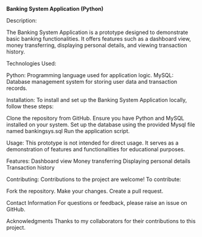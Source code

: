 **Banking System Application (Python)**

Description:

The Banking System Application is a prototype designed to demonstrate basic banking functionalities. It offers features such as a dashboard view, money transferring, displaying personal details, and viewing transaction history.

Technologies Used:

Python: Programming language used for application logic.
MySQL: Database management system for storing user data and transaction records.

Installation:
To install and set up the Banking System Application locally, follow these steps:

Clone the repository from GitHub.
Ensure you have Python and MySQL installed on your system.
Set up the database using the provided Mysql file named bankingsys.sql
Run the application script.

Usage:
This prototype is not intended for direct usage. It serves as a demonstration of features and functionalities for educational purposes.

Features:
Dashboard view
Money transferring
Displaying personal details
Transaction history


Contributing:
Contributions to the project are welcome! To contribute:

Fork the repository.
Make your changes.
Create a pull request.

Contact Information
For questions or feedback, please raise an issue on GitHub.

Acknowledgments
Thanks to my collaborators for their contributions to this project.
